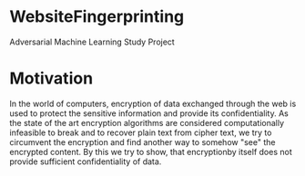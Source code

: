 # WebsiteFingerprinting
Adversarial Machine Learning Study Project

# Motivation
In the world of computers, encryption of data exchanged through the web is used to protect the sensitive information and provide its confidentiality. As the state of the art encryption algorithms are considered computationally infeasible to break and to recover plain text from cipher text, we try to circumvent the encryption and find another way to somehow "see" the encrypted content. By this we try to show, that encryptionby itself does not provide sufficient confidentiality of data.